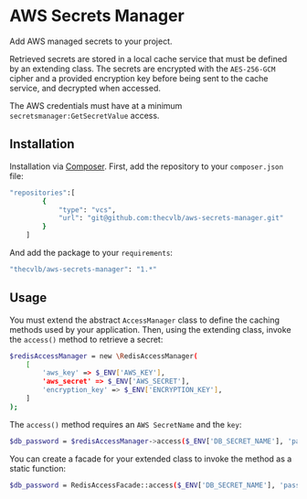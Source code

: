 # AWS Secrets Manager

Add AWS managed secrets to your project.

Retrieved secrets are stored in a local cache service that must be defined by an extending class. The secrets are encrypted with the `AES-256-GCM` cipher and a provided encryption key before being sent to the cache service, and decrypted when accessed.

The AWS credentials must have at a minimum `secretsmanager:GetSecretValue` access. 

## Installation

Installation via [Composer](https://getcomposer.org/). First, add the repository to your `composer.json` file:

```bash
"repositories":[
        {
            "type": "vcs",
            "url": "git@github.com:thecvlb/aws-secrets-manager.git"
        }
    ]
```

And add the package to your `requirements`:
```bash
"thecvlb/aws-secrets-manager": "1.*"
```

## Usage

You must extend the abstract `AccessManager` class to define the caching methods used by your application. Then, using the extending class, invoke the `access()` method to retrieve a secret:

```bash
$redisAccessManager = new \RedisAccessManager(
    [
        'aws_key' => $_ENV['AWS_KEY'],
        'aws_secret' => $_ENV['AWS_SECRET'],
        'encryption_key' => $_ENV['ENCRYPTION_KEY'],
    ]
);
```
The `access()` method requires an `AWS SecretName` and the `key`:
```bash
$db_password = $redisAccessManager->access($_ENV['DB_SECRET_NAME'], 'password');
```

You can create a facade for your extended class to invoke the method as a static function:
```bash
$db_password = RedisAccessFacade::access($_ENV['DB_SECRET_NAME'], 'password')
```